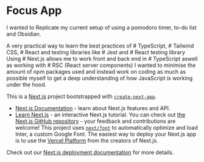 # Focus App
I wanted to Replicate my current setup of using a pomodoro timer, to-do list and Obsidian.

A very practical way to learn the best practices of # TypeScript, # Tailwind CSS, # React and testing libraries like # Jest and # React testing library
Using # Next.js allows me to work front and back end in # TypeScript aswell as working with # RSC (React server components)
I wanted to minimise the amount of npm packages used and instead work on coding as much as possible myself to get a deep understanding of how JavaScript is working under the hood.



This is a [Next.js](https://nextjs.org/) project bootstrapped with [`create-next-app`](https://github.com/vercel/next.js/tree/canary/packages/create-next-app).
- [Next.js Documentation](https://nextjs.org/docs) - learn about Next.js features and API.
- [Learn Next.js](https://nextjs.org/learn) - an interactive Next.js tutorial.
You can check out [the Next.js GitHub repository](https://github.com/vercel/next.js/) - your feedback and contributions are welcome!
This project uses [`next/font`](https://nextjs.org/docs/basic-features/font-optimization) to automatically optimize and load Inter, a custom Google Font.
The easiest way to deploy your Next.js app is to use the [Vercel Platform](https://vercel.com/new?utm_medium=default-template&filter=next.js&utm_source=create-next-app&utm_campaign=create-next-app-readme) from the creators of Next.js.

Check out our [Next.js deployment documentation](https://nextjs.org/docs/deployment) for more details.
